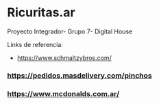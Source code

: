 # Ricuritas.ar
Proyecto Integrador- Grupo 7- Digital House

Links de referencia:
* https://www.schmaltzybros.com/ 
### https://pedidos.masdelivery.com/pinchos 
### https://www.mcdonalds.com.ar/ 
